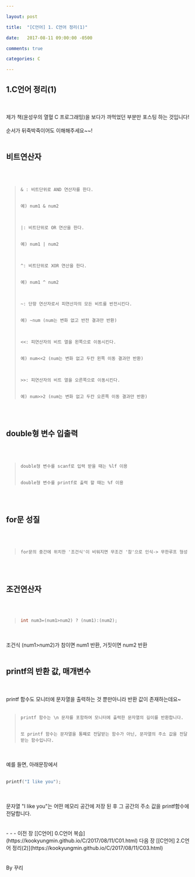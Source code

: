 ```yaml
---

layout: post

title:  "[C언어] 1. C언어 정리(1)"

date:   2017-08-11 09:00:00 -0500

comments: true

categories: C

---
```


## 1.C언어 정리(1)

<br>
<br>
제가 책(윤성우의 열혈 C 프로그래밍)을 보다가 까먹었던 부분만 포스팅 하는 것입니다!
<br>
<br>
순서가 뒤죽박죽이어도 이해해주세요~~!
<br>
<br>

## 비트연산자

<br>
<br>

>```
>& : 비트단위로 AND 연산자를 한다.
>
>
>예) num1 & num2
>
>
>
>|: 비트단위로 OR 연산을 한다.
>
>
>예) num1 | num2
>
>
>
>^: 비트단위로 XOR 연산을 한다.
>
>
>예) num1 ^ num2
>
>
>
>~: 단항 연산자로서 피연산자의 모든 비트를 반전시킨다.
>
>
>예) ~num (num는 변화 없고 반전 결과만 반환)
>
>
>
><<: 피연산자의 비트 열을 왼쪽으로 이동시킨다.
>
>
>예) num<<2 (num는 변화 없고 두칸 왼쪽 이동 결과만 반환)
>
>
>
>>>: 피연산자의 비트 열을 오른쪽으로 이동시킨다.
>
>
>예) num>>2 (num는 변화 없고 두칸 오른쪽 이동 결과만 반환)
>```
<br>
<br>

## double형 변수 입출력

<br>
<br>

>```
>double형 변수를 scanf로 입력 받을 때는 %lf 이용
>
>
>double형 변수를 printf로 출력 할 때는 %f 이용
>```
<br>
<br>

## for문 성질
<br>
<br>

>```
>for문의 중간에 위치한 '조건식'이 비워지면 무조건 '참'으로 인식-> 무한루프 형성
>```

<br>
<br>

## 조건연산자
<br>
<br>

>``` C++
>int num3=(num1>num2) ? (num1):(num2);
>```

<br>
<br>
조건식 (num1>num2)가 참이면 num1 반환, 거짓이면 num2 반환
<br>
<br>

## printf의 반환 값, 매개변수
<br>
<br>
printf 함수도 모니터에 문자열을 출력하는 것 뿐만아니라 반환 값이 존재하는데요~
<br>
<br>

>```
>printf 함수는 \n 문자를 포함하여 모니터에 출력한 문자열의 길이를 반환합니다.
>
>
>또 printf 함수는 문자열을 통쨰로 전달받는 함수가 아닌, 문자열의 주소 값을 전달받는 함수입니다.
>```

<br>
<br>
예를 들면, 아래문장에서
<br>
<br>

``` C++
printf("I like you");
```

<br>
<br>
문자열 "I like you"는 어떤 메모리 공간에 저장 된 후 그 공간의 주소 값을 printf함수에 전달합니다.

<br>
<br>
<br>
- - -
이전 장 [[C언어] 0.C언어 복습](https://kookyungmin.github.io/C/2017/08/11/C01.html)
다음 장 [[C언어] 2.C언어 정리(2)](https://kookyungmin.github.io/C/2017/08/11/C03.html)
<br>
<br>
<br>
By 꾸리
